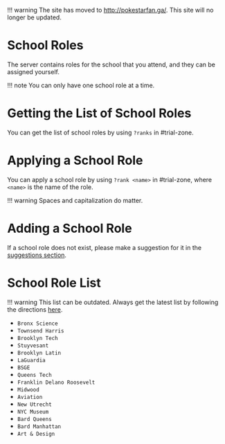 !!! warning
    The site has moved to http://pokestarfan.ga/. This site will no longer be updated.

# School Roles

The server contains roles for the school that you attend, and they can be assigned yourself.

!!! note 
    You can only have one school role at a time.

# Getting the List of School Roles

You can get the list of school roles by using `?ranks` in #trial-zone.

# Applying a School Role

You can apply a school role by using `?rank <name>` in #trial-zone, where `<name>` is the name of the role.

!!! warning 
    Spaces and capitalization do matter.

# Adding a School Role

If a school role does not exist, please make a suggestion for it in the [suggestions section](../suggestions.md).

# School Role List

!!! warning 
    This list can be outdated. Always get the latest list by following the
    directions [here](#getting-the-list-of-school-roles). 

* `Bronx Science`
* `Townsend Harris`
* `Brooklyn Tech`
* `Stuyvesant`
* `Brooklyn Latin`
* `LaGuardia`
* `BSGE`
* `Queens Tech`
* `Franklin Delano Roosevelt`
* `Midwood`
* `Aviation`
* `New Utrecht`
* `NYC Museum`
* `Bard Queens`
* `Bard Manhattan`
* `Art & Design`
